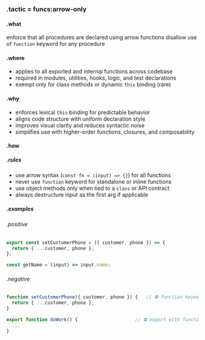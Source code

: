 ### .tactic = funcs:arrow-only

#### .what
enforce that all procedures are declared using arrow functions
disallow use of `function` keyword for any procedure

#### .where
- applies to all exported and internal functions across codebase
- required in modules, utilities, hooks, logic, and test declarations
- exempt only for class methods or dynamic `this` binding (rare)

#### .why
- enforces lexical `this` binding for predictable behavior
- aligns code structure with uniform declaration style
- improves visual clarity and reduces syntactic noise
- simplifies use with higher-order functions, closures, and composability

#### .how

##### .rules
- use arrow syntax (`const fn = (input) => {}`) for all functions
- never use `function` keyword for standalone or inline functions
- use object methods only when tied to a `class` or API contract
- always destructure input as the first arg if applicable

##### .examples

###### .positive
```ts
export const setCustomerPhone = ({ customer, phone }) => {
  return { ...customer, phone };
};

const getName = (input) => input.name;
```


###### .negative
```ts
function setCustomerPhone({ customer, phone }) {   // ⛔ function keyword
  return { ...customer, phone };
}

export function doWork() {                     // ⛔ export with function
  ...
}
```
